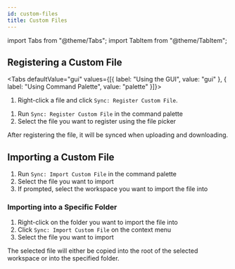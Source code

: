 ```yaml
---
id: custom-files
title: Custom Files
---
```


import Tabs from "@theme/Tabs";
import TabItem from "@theme/TabItem";

## Registering a Custom File

<Tabs defaultValue="gui" values={[{ label: "Using the GUI", value: "gui" }, { label: "Using Command Palette", value: "palette" }]}>

<TabItem value="gui">

1. Right-click a file and click `Sync: Register Custom File`.

</TabItem>

<TabItem value="palette">

1. Run `Sync: Register Custom File` in the command palette
2. Select the file you want to register using the file picker

</TabItem>

</Tabs>

After registering the file, it will be synced when uploading and downloading.

## Importing a Custom File

1. Run `Sync: Import Custom File` in the command palette
2. Select the file you want to import
3. If prompted, select the workspace you want to import the file into

### Importing into a Specific Folder

1. Right-click on the folder you want to import the file into
2. Click `Sync: Import Custom File` on the context menu
3. Select the file you want to import

The selected file will either be copied into the root of the selected workspace or into the specified folder.

